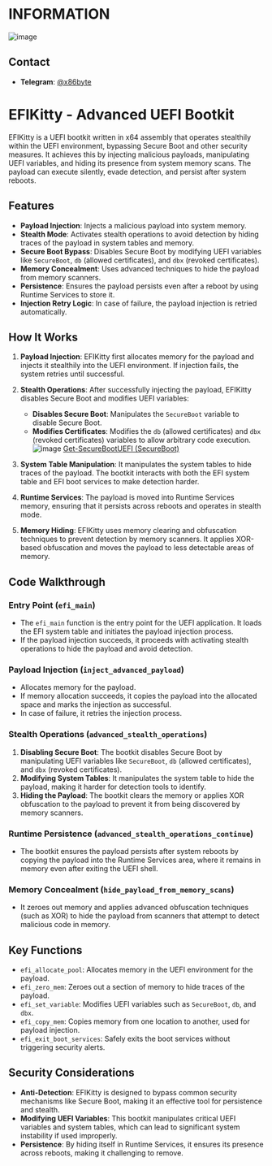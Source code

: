# INFORMATION
![image](https://github.com/user-attachments/assets/798f3d48-3eb0-4e78-bb3f-f575df6f7dcd)

## Contact
- **Telegram**: [@x86byte](https://t.me/x86byte)

# EFIKitty - Advanced UEFI Bootkit

EFIKitty is a UEFI bootkit written in x64 assembly that operates stealthily within the UEFI environment, bypassing Secure Boot and other security measures. It achieves this by injecting malicious payloads, manipulating UEFI variables, and hiding its presence from system memory scans. The payload can execute silently, evade detection, and persist after system reboots.

## Features
- **Payload Injection**: Injects a malicious payload into system memory.
- **Stealth Mode**: Activates stealth operations to avoid detection by hiding traces of the payload in system tables and memory.
- **Secure Boot Bypass**: Disables Secure Boot by modifying UEFI variables like `SecureBoot`, `db` (allowed certificates), and `dbx` (revoked certificates).
- **Memory Concealment**: Uses advanced techniques to hide the payload from memory scanners.
- **Persistence**: Ensures the payload persists even after a reboot by using Runtime Services to store it.
- **Injection Retry Logic**: In case of failure, the payload injection is retried automatically.

## How It Works
1. **Payload Injection**: EFIKitty first allocates memory for the payload and injects it stealthily into the UEFI environment. If injection fails, the system retries until successful.
   
2. **Stealth Operations**: After successfully injecting the payload, EFIKitty disables Secure Boot and modifies UEFI variables:
    - **Disables Secure Boot**: Manipulates the `SecureBoot` variable to disable Secure Boot.
    - **Modifies Certificates**: Modifies the `db` (allowed certificates) and `dbx` (revoked certificates) variables to allow arbitrary code execution.
      ![image](https://github.com/user-attachments/assets/210325d1-cade-4e27-b2d2-a4e3492117fd)
      [Get-SecureBootUEFI (SecureBoot) ](https://learn.microsoft.com/en-us/powershell/module/secureboot/get-securebootuefi?view=windowsserver2022-ps)
      
3. **System Table Manipulation**: It manipulates the system tables to hide traces of the payload. The bootkit interacts with both the EFI system table and EFI boot services to make detection harder.

4. **Runtime Services**: The payload is moved into Runtime Services memory, ensuring that it persists across reboots and operates in stealth mode.

5. **Memory Hiding**: EFIKitty uses memory clearing and obfuscation techniques to prevent detection by memory scanners. It applies XOR-based obfuscation and moves the payload to less detectable areas of memory.

## Code Walkthrough

### Entry Point (`efi_main`)
- The `efi_main` function is the entry point for the UEFI application. It loads the EFI system table and initiates the payload injection process.
- If the payload injection succeeds, it proceeds with activating stealth operations to hide the payload and avoid detection.

### Payload Injection (`inject_advanced_payload`)

- Allocates memory for the payload.
- If memory allocation succeeds, it copies the payload into the allocated space and marks the injection as successful.
- In case of failure, it retries the injection process.

### Stealth Operations (`advanced_stealth_operations`)

1. **Disabling Secure Boot**: The bootkit disables Secure Boot by manipulating UEFI variables like `SecureBoot`, `db` (allowed certificates), and `dbx` (revoked certificates).
2. **Modifying System Tables**: It manipulates the system table to hide the payload, making it harder for detection tools to identify.
3. **Hiding the Payload**: The bootkit clears the memory or applies XOR obfuscation to the payload to prevent it from being discovered by memory scanners.
   
### Runtime Persistence (`advanced_stealth_operations_continue`)

- The bootkit ensures the payload persists after system reboots by copying the payload into the Runtime Services area, where it remains in memory even after exiting the UEFI shell.

### Memory Concealment (`hide_payload_from_memory_scans`)

- It zeroes out memory and applies advanced obfuscation techniques (such as XOR) to hide the payload from scanners that attempt to detect malicious code in memory.

## Key Functions

- `efi_allocate_pool`: Allocates memory in the UEFI environment for the payload.
- `efi_zero_mem`: Zeroes out a section of memory to hide traces of the payload.
- `efi_set_variable`: Modifies UEFI variables such as `SecureBoot`, `db`, and `dbx`.
- `efi_copy_mem`: Copies memory from one location to another, used for payload injection.
- `efi_exit_boot_services`: Safely exits the boot services without triggering security alerts.

## Security Considerations

- **Anti-Detection**: EFIKitty is designed to bypass common security mechanisms like Secure Boot, making it an effective tool for persistence and stealth.
- **Modifying UEFI Variables**: This bootkit manipulates critical UEFI variables and system tables, which can lead to significant system instability if used improperly.
- **Persistence**: By hiding itself in Runtime Services, it ensures its presence across reboots, making it challenging to remove.

